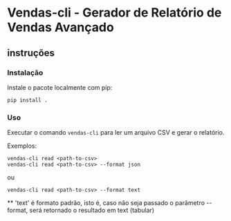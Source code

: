 
# Vendas-cli - Gerador de Relatório de Vendas Avançado

## instruções

### Instalação

Instale o pacote localmente com pip:

```
pip install .
```

### Uso

Executar o comando `vendas-cli` para ler um arquivo CSV e gerar o relatório.

Exemplos:

```
vendas-cli read <path-to-csv>
vendas-cli read <path-to-csv> --format json
```
ou
```
vendas-cli read <path-to-csv> --format text
```

** 'text' é formato padrão, isto é, caso não seja passado o parâmetro --format, será retornado o resultado em text (tabular)
